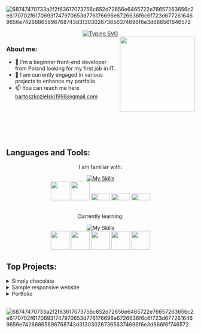 ![68747470733a2f2f63617073756c652d72656e6465722e76657263656c2e6170702f6170693f747970653d776176696e6726636f6c6f723d6772616469656e74266865696768743d3130302673656374696f6e3d686561646572](https://github.com/m3riadoc/m3riadoc/assets/129390881/deb18869-4963-45c7-87de-7c6d0b6e6a81)


<div align="center">
  <a href="https://git.io/typing-svg">
    <img src="https://readme-typing-svg.demolab.com?font=Fira+Code&duration=2000&pause=300&random=false&size=30&center=true&width=435&lines=Hello+there!;I'm+Bartosz+Kozielski+" alt="Typing SVG">
  </a>
</div>

<img src="https://github.com/m3riadoc/m3riadoc/assets/129390881/70e0ea20-b870-4d7a-a857-3ade9ddb3cb4" width="200" height="200" align="right">

### About me:
- 🔭 I'm a beginner front-end developer from Poland looking for my first job in IT.
- 🌱 I am currently engaged in various projects to enhance my portfolio.
- 📫 You can reach me here bartoszkozielski1998@gmail.com


<br><br><br><br><br>


<h2>Languages and Tools:</h2>
<p align="center">I am familiar with: </p>
<div align="center">
    <a href="https://skillicons.dev">
        <img src="https://skillicons.dev/icons?i=html,css,js,bootstrap,github" alt="My Skills"/>
    </a>
</div>
<div align="center">
  <img width="50" src="https://img.shields.io/badge/html5-%23E34F26.svg?style=for-the-badge&logo=html5&logoColor=white"> <img width="50" src="https://img.shields.io/badge/css3-%231572B6.svg?style=for-the-badge&logo=css3&logoColor=white"> <img  width="50" height="18" src="https://img.shields.io/badge/javascript-%23323330.svg?style=for-the-badge&logo=javascript&logoColor=%23F7DF1E"> <img height="18" width="50" src="https://img.shields.io/badge/bootstrap-%238511FA.svg?style=for-the-badge&logo=bootstrap&logoColor=white"> <img width="50" height="18" src="https://img.shields.io/badge/github-%23121011.svg?style=for-the-badge&logo=github&logoColor=white">
</div>
<br>


<p align="center">Currently learning: </p>
<div align="center">
<img src="https://skillicons.dev/icons?i=nodejs,react,jquery,redux,sass" alt="My Skills"/>
</div>
<div align="center">
 <img width="50" src="https://img.shields.io/badge/node.js-6DA55F?style=for-the-badge&logo=node.js&logoColor=white"> <img width="50" src="https://img.shields.io/badge/react-%2320232a.svg?style=for-the-badge&logo=react&logoColor=%2361DAFB"> <img width="50" src="https://img.shields.io/badge/jquery-%230769AD.svg?style=for-the-badge&logo=jquery&logoColor=white"> <img width="50" src="https://img.shields.io/badge/redux-%23593d88.svg?style=for-the-badge&logo=redux&logoColor=white"> <img width="50" src="https://img.shields.io/badge/SASS-hotpink.svg?style=for-the-badge&logo=SASS&logoColor=white">
</div>

<h2>Top Projects:</h2>

<details>
<summary>Simply chocolate</summary>
&nbsp;


My first biggest group project. Fully responsive website
built based on knowledge of HTML, CSS, JavaScript and Node.js.

https://m3riadoc.github.io/simply_chocolate_project/

</details>


<details>
<summary>Sample responsive website</summary>


Website created for html and css exercises.

https://m3riadoc.github.io/goit-markup-hw-07/

</details>


<details>
<summary>Portfolio</summary>
&nbsp;


Website portfolio project. 

https://m3riadoc.github.io/portfolio/

</details>



<br>


![68747470733a2f2f63617073756c652d72656e6465722e76657263656c2e6170702f6170693f747970653d776176696e6726636f6c6f723d6772616469656e74266865696768743d3130302673656374696f6e3d666f6f746572](https://github.com/m3riadoc/m3riadoc/assets/129390881/4a407434-1f60-4063-ac1f-054847f471e5)
